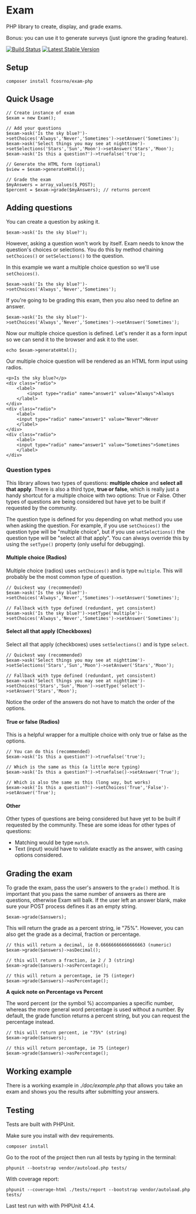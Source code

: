 Exam
====

PHP library to create, display, and grade exams. 

Bonus: you can use it to generate surveys (just ignore the grading feature).

[![Build Status](https://travis-ci.org/fcosrno/exam-php.svg)](https://travis-ci.org/fcosrno/exam-php) [![Latest Stable Version](https://poser.pugx.org/fcosrno/exam-php/v/stable.svg)](https://packagist.org/packages/fcosrno/exam-php)

Setup
-----

	composer install fcosrno/exam-php


Quick Usage
----

	// Create instance of exam
	$exam = new Exam();
	
	// Add your questions
	$exam->ask('Is the sky blue?')->setChoices('Always','Never','Sometimes')->setAnswer('Sometimes');
	$exam->ask('Select things you may see at nighttime')->setSelections('Stars','Sun','Moon')->setAnswer('Stars','Moon');
	$exam->ask('Is this a question?')->truefalse('true');
	
	// Generate the HTML form (optional)
	$view = $exam->generateHtml();
	
	// Grade the exam
	$myAnswers = array_values($_POST);
	$percent = $exam->grade($myAnswers); // returns percent


Adding questions
---------

You can create a question by asking it.

	$exam->ask('Is the sky blue?'); 
		
However, asking a question won't work by itself. Exam needs to know the question's choices or selections. You do this by method chaining `setChoices()` or `setSelections()` to the question. 

In this example we want a multiple choice question so we'll use `setChoices()`.

	$exam->ask('Is the sky blue?')->setChoices('Always','Never','Sometimes');
	
If you're going to be grading this exam, then you also need to define an answer.

	$exam->ask('Is the sky blue?')->setChoices('Always','Never','Sometimes')->setAnswer('Sometimes');

Now our multiple choice question is defined. Let's render it as a form input so we can send it to the browser and ask it to the user.

	echo $exam->generateHtml();
	
Our multiple choice question will be rendered as an HTML form input using radios.
	
	<p>Is the sky blue?</p>
	<div class="radio">
		<label>
			<input type="radio" name="answer1" value="Always">Always
		</label>
	</div>
	<div class="radio">
		<label>
		<input type="radio" name="answer1" value="Never">Never
		</label>
	</div>
	<div class="radio">
		<label>
		<input type="radio" name="answer1" value="Sometimes">Sometimes
		</label>
	</div>
	
### Question types

This library allows two types of questions: **multiple choice** and **select all that apply**. There is also a third type, **true or false**, which is really just a handy shortcut for a multiple choice with two options: True or False. Other types of questions are being considered but have yet to be built if requested by the community.

The question type is defined for you depending on what method you use when asking the question. For example, if you use `setChoices()` the question type will be "multiple choice", but if you use `setSelections()` the question type will be "select all that apply". You can always override this by using the `setType()` property (only useful for debugging).


#### Multiple choice (Radios)

Multiple choice (radios) uses `setChoices()` and is type `multiple`. This will probably be the most common type of question.

	// Quickest way (recommended)
	$exam->ask('Is the sky blue?')->setChoices('Always','Never','Sometimes')->setAnswer('Sometimes');
	
	// Fallback with type defined (redundant, yet consistent)
	$exam->ask('Is the sky blue?')->setType('multiple')->setChoices('Always','Never','Sometimes')->setAnswer('Sometimes');

#### Select all that apply (Checkboxes)

Select all that apply (checkboxes) uses `setSelections()` and is type `select`.

	// Quickest way (recommended)
	$exam->ask('Select things you may see at nighttime')->setSelections('Stars','Sun','Moon')->setAnswer('Stars','Moon');
	
	// Fallback with type defined (redundant, yet consistent)
	$exam->ask('Select things you may see at nighttime')->setChoices('Stars','Sun','Moon')->setType('select')->setAnswer('Stars','Moon');
	
Notice the order of the answers do not have to match the order of the options.

#### True or false (Radios)

This is a helpful wrapper for a multiple choice with only true or false as the options.

	// You can do this (recommended)
	$exam->ask('Is this a question?')->truefalse('true');
	
	// Which is the same as this (a little more typing)
	$exam->ask('Is this a question?')->truefalse()->setAnswer('True');
	
	// Which is also the same as this (long way, but works)
	$exam->ask('Is this a question?')->setChoices('True','False')->setAnswer('True');
	
#### Other

Other types of questions are being considered but have yet to be built if requested by the community. These are some ideas for other types of questions:

- Matching would be type `match`.
- Text (input) would have to validate exactly as the answer, with casing options considered.


Grading the exam
----
To grade the exam, pass the user's answers to the `grade()` method. It is important that you pass the same number of answers as there are questions, otherwise Exam will balk. If the user left an answer blank, make sure your POST process defines it as an empty string.

	$exam->grade($answers);
	
This will return the grade as a percent string, ie "75%". However, you can also get the grade as a decimal, fraction or percentage.

	// this will return a decimal, ie 0.66666666666666663 (numeric)
	$exam->grade($answers)->asDecimal(); 
	
	// this will return a fraction, ie 2 / 3 (string)
	$exam->grade($answers)->asPercentage(); 
	
	// this will return a percentage, ie 75 (integer)
	$exam->grade($answers)->asPercentage(); 
	

**A quick note on Percentage vs Percent**

The word percent (or the symbol %) accompanies a specific number, whereas the more general word percentage is used without a number. By default, the grade function returns a percent string, but you can request the percentage instead.

	// this will return percent, ie "75%" (string)
	$exam->grade($answers);	
	
	// this will return percentage, ie 75 (integer)
	$exam->grade($answers)->asPercentage();

Working example
---
There is a working example in *./doc/example.php* that allows you take an exam and shows you the results after submitting your answers.

Testing
--------
Tests are built with PHPUnit.

Make sure you install with dev requirements.

	composer install

Go to the root of the project then run all tests by typing in the terminal:

	phpunit --bootstrap vendor/autoload.php tests/
	
With coverage report:

	phpunit --coverage-html ./tests/report --bootstrap vendor/autoload.php tests/
	
Last test run with with PHPUnit 4.1.4.